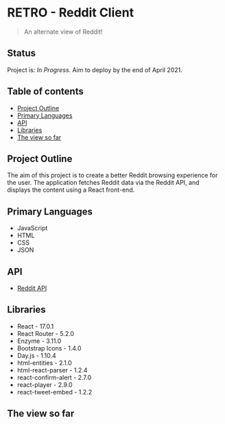 # RETRO - Reddit Client
> An alternate view of Reddit!


## Status
Project is: _In Progress._ Aim to deploy by the end of April 2021.


## Table of contents
* [Project Outline](#project-outline)
* [Primary Languages](#primary-languages)
* [API](#api)
* [Libraries](#libraries)
* [The view so far](#the-view-so-far)


## Project Outline
The aim of this project is to create a better Reddit browsing experience for the user. The application fetches Reddit data via the Reddit API, and displays the content using a React front-end.


## Primary Languages
* JavaScript
* HTML
* CSS
* JSON


## API
* [Reddit API](https://www.reddit.com/dev/api/)


## Libraries
* React - 17.0.1
* React Router - 5.2.0
* Enzyme - 3.11.0
* Bootstrap Icons - 1.4.0
* Day.js - 1.10.4
* html-entities - 2.1.0
* html-react-parser - 1.2.4
* react-confirm-alert - 2.7.0
* react-player - 2.9.0
* react-tweet-embed - 1.2.2


## The view so far

